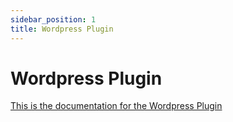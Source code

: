 ```yaml
---
sidebar_position: 1
title: Wordpress Plugin
---
```


# Wordpress Plugin

[This is the documentation for the Wordpress Plugin](https://wordpress.org/plugins/netopia-payments-payment-gateway/)
